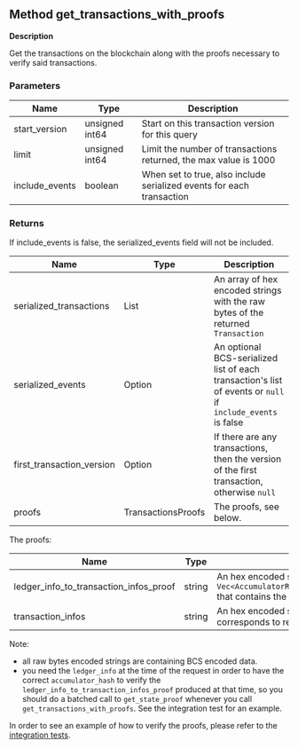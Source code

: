 ## Method get_transactions_with_proofs

**Description**

Get the transactions on the blockchain along with the proofs necessary to verify said transactions.

### Parameters

| Name           | Type           | Description                                                           |
|----------------|----------------|-----------------------------------------------------------------------|
| start_version  | unsigned int64 | Start on this transaction version for this query                      |
| limit          | unsigned int64 | Limit the number of transactions returned, the max value is 1000      |
| include_events | boolean        | When set to true, also include serialized events for each transaction |

### Returns

If include_events is false, the serialized_events field will not be included.

| Name                      | Type                   | Description                                                                                                 |
|---------------------------|------------------------|-------------------------------------------------------------------------------------------------------------|
| serialized_transactions   | List<string>           | An array of hex encoded strings with the raw bytes of the returned `Transaction`                            |
| serialized_events         | Option<string>         | An optional BCS-serialized list of each transaction's list of events or `null` if `include_events` is false |
| first_transaction_version | Option<unsigned int64> | If there are any transactions, then the version of the first transaction, otherwise `null`                  |
| proofs                    | TransactionsProofs     | The proofs, see below.                                                                                      |


The proofs:

| Name                                   | Type   | Description                                                                                                                                              |
|----------------------------------------|--------|----------------------------------------------------------------------------------------------------------------------------------------------------------|
| ledger_info_to_transaction_infos_proof | string | An hex encoded string of raw bytes of a `Vec<AccumulatorRangeProof<TransactionAccumulatorHasher>>` that contains the proofs of the returned transactions |
| transaction_infos                      | string | An hex encoded string of raw bytes of a `Vec` that corresponds to returned transcations                                                 |

Note:
 - all raw bytes encoded strings are containing BCS encoded data.
 - you need the `ledger_info` at the time of the request in order to have the correct `accumulator_hash` to verify the `ledger_info_to_transaction_infos_proof` produced at that time, so you should do a batched call to `get_state_proof` whenever you call `get_transactions_with_proofs`. See the integration test for an example.

In order to see an example of how to verify the proofs, please refer to the [integration tests](json-rpc/tests/integration_test.rs).
